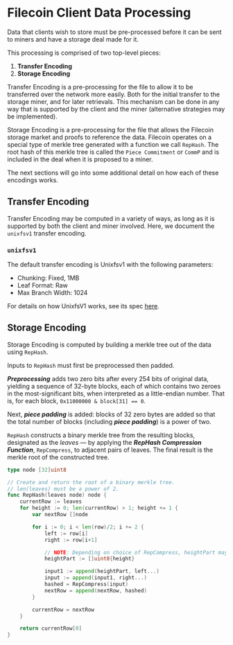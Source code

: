 # Filecoin Client Data Processing

Data that clients wish to store must be pre-processed before it can be sent to miners and have a storage deal made for it.

This processing is comprised of two top-level pieces:

1. **Transfer Encoding**
2. **Storage Encoding**

Transfer Encoding is a pre-processing for the file to allow it to be transferred over the network more easily. Both for the initial transfer to the storage miner, and for later retrievals. This mechanism can be done in any way that is supported by the client and the miner (alternative strategies may be implemented).

Storage Encoding is a pre-processing for the file that allows the Filecoin storage market and proofs to reference the data. Filecoin operates on a special type of merkle tree generated with a function we call `RepHash`. The root hash of this merkle tree is called the `Piece Commitment` or `CommP` and is included in the deal when it is proposed to a miner.

The next sections will go into some additional detail on how each of these encodings works.

## Transfer Encoding

Transfer Encoding may be computed in a variety of ways, as long as it is supported by both the client and miner involved. Here, we document the `unixfsv1` transfer encoding.

### `unixfsv1`

The default transfer encoding is Unixfsv1 with the following parameters:

- Chunking: Fixed, 1MB
- Leaf Format: Raw
- Max Branch Width: 1024

For details on how UnixfsV1 works, see its spec [here](https://github.com/ipfs/specs/tree/master/unixfs).

## Storage Encoding

Storage Encoding is computed by building a merkle tree out of the data using `RepHash`.

Inputs to `RepHash` must first be preprocessed then padded.

__*Preprocessing*__ adds two zero bits after every 254 bits of original data, yielding a sequence of 32-byte blocks, each of which contains two zeroes in the most-significant bits, when interpreted as a little-endian number. That is, for each block, `0x11000000 & block[31] == 0`.

Next, __*piece padding*__ is added: blocks of 32 zero bytes are added so that the total number of blocks (including __*piece padding*__) is a power of two.

`RepHash` constructs a binary merkle tree from the resulting blocks, designated as the *leaves* — by applying the __*RepHash Compression Function*__, `RepCompress`, to adjacent pairs of leaves. The final result is the merkle root of the constructed tree.

```go
type node [32]uint8

// Create and return the root of a binary merkle tree.
// len(leaves) must be a power of 2.
func RepHash(leaves node) node {
	currentRow := leaves
	for height := 0; len(currentRow) > 1; height += 1 {
		var nextRow []node

		for i := 0; i < len(row)/2; i += 2 {
			left := row[i]
			right := row[i+1]

			// NOTE: Depending on choice of RepCompress, heightPart may be trimmed to fewer than 8 bits.
			heightPart := []uint8{height}

			input1 := append(heightPart, left...)
			input := append(input1, right...)
			hashed = RepCompress(input)
			nextRow = append(nextRow, hashed)
		}

		currentRow = nextRow
	}

	return currentRow[0]
}

```

